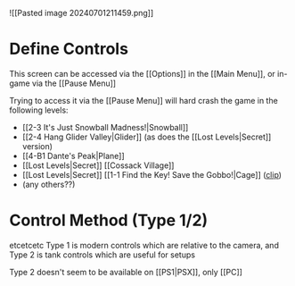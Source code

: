 ![[Pasted image 20240701211459.png]]
# Define Controls
This screen can be accessed via the [[Options]] in the [[Main Menu]], or in-game via the [[Pause Menu]]

Trying to access it via the [[Pause Menu]] will hard crash the game in the following levels:
- [[2-3 It's Just Snowball Madness!|Snowball]]
- [[2-4 Hang Glider Valley|Glider]] (as does the [[Lost Levels|Secret]] version)
- [[4-B1 Dante's Peak|Plane]]
- [[Lost Levels|Secret]] [[Cossack Village]]
- [[Lost Levels|Secret]] [[1-1 Find the Key! Save the Gobbo!|Cage]] ([clip](https://www.twitch.tv/thermospore/clip/BoxySaltySrirachaTheTarFu-27Qp22DcufbY6fNb))
- (any others??)
# Control Method (Type 1/2)
etcetcetc Type 1 is modern controls which are relative to the camera, and Type 2 is tank controls which are useful for setups

Type 2 doesn't seem to be available on [[PS1|PSX]], only [[PC]]